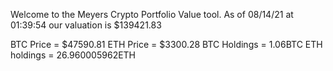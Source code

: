 Welcome to the Meyers Crypto Portfolio Value tool. 
As of 08/14/21 at 01:39:54 our valuation is $139421.83 

BTC Price = $47590.81
 ETH Price = $3300.28
BTC Holdings = 1.06BTC
 ETH holdings = 26.960005962ETH 
